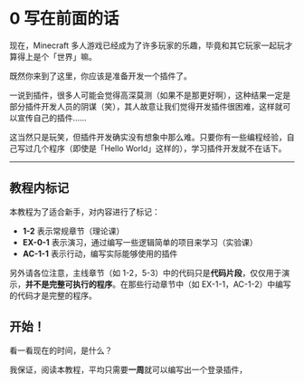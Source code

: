 # 0 写在前面的话

现在，Minecraft 多人游戏已经成为了许多玩家的乐趣，毕竟和其它玩家一起玩才算得上是个「世界」嘛。

既然你来到了这里，你应该是准备开发一个插件了。

一说到插件，很多人可能会觉得高深莫测（如果不是那更好啊），这种结果一定是部分插件开发人员的阴谋（笑），其人故意让我们觉得开发插件很困难，这样就可以宣传自己的插件……

这当然只是玩笑，但插件开发确实没有想象中那么难。只要你有一些编程经验，自己写过几个程序（即使是「Hello World」这样的），学习插件开发就不在话下。

---

## 教程内标记

本教程为了适合新手，对内容进行了标记：

- **1-2** 表示常规章节（理论课）
- **EX-0-1** 表示演习，通过编写一些逻辑简单的项目来学习（实验课）
- **AC-1-1** 表示行动，编写实际能够使用的插件

另外请各位注意，主线章节（如 1-2，5-3）中的代码只是**代码片段**，仅仅用于演示，**并不是完整可执行的程序**。在那些行动章节中（如 EX-1-1，AC-1-2）中编写的代码才是完整的程序。

## 开始！

看一看现在的时间，是什么？

我保证，阅读本教程，平均只需要**一周**就可以编写出一个登录插件，

